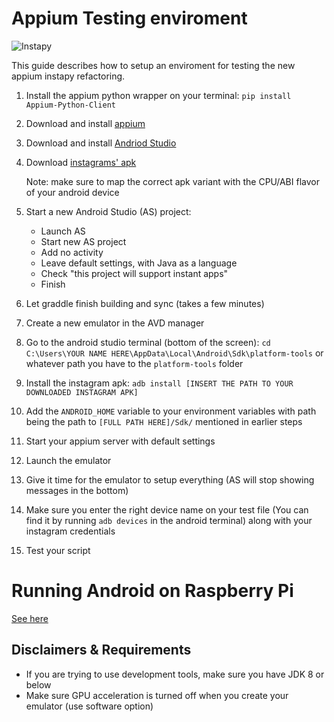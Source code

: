 # Appium Testing enviroment 

![Instapy](https://i.imgur.com/sJzfZsL.jpg)

This guide describes how to setup an enviroment for testing the new appium instapy refactoring.

1. Install the appium python wrapper on your terminal: `pip install Appium-Python-Client`
2.  Download and install [appium](https://github.com/appium/appium-desktop/releases/tag/v1.13.0)
3.  Download and install [Andriod Studio](https://developer.android.com/studio)
4.  Download [instagrams' apk](https://apkpure.com/instagram/com.instagram.android/download/169474968-APK?from=variants%2Fversion)
    
    Note: make sure to map the correct apk variant with the CPU/ABI flavor of your android device

5. Start a new Android Studio (AS) project:
	- Launch AS
	- Start new AS project
	- Add no activity
	- Leave default settings, with Java as a language
	- Check "this project will support instant apps"
	- Finish
6.  Let graddle finish building and sync (takes a few minutes)
7. Create a new emulator in the AVD manager
8.  Go to the android studio terminal (bottom of the screen): `cd C:\Users\YOUR NAME HERE\AppData\Local\Android\Sdk\platform-tools`  or whatever path you have to the `platform-tools` folder
9. Install the instagram apk: `adb install [INSERT THE PATH TO YOUR DOWNLOADED INSTAGRAM APK]`
10.  Add the `ANDROID_HOME` variable to your environment variables with path being the path to `[FULL PATH HERE]/Sdk/` mentioned in earlier steps
11. Start your appium server with default settings
12. Launch the emulator
13. Give it time for the emulator to setup everything (AS will stop showing messages in the bottom)
14. Make sure you enter the right device name on your test file (You can find it by running `adb devices` in the android terminal) along with your instagram credentials
15. Test your script

# Running Android on Raspberry Pi

[See here](https://www.raspberrypi.org/magpi/android-raspberry-pi/)

## Disclaimers & Requirements

- If you are trying to use development tools, make sure you have JDK 8 or below 
- Make sure GPU acceleration is turned off when you create your emulator (use software option)
